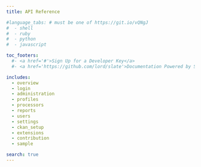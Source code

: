 ```yaml
---
title: API Reference

#language_tabs: # must be one of https://git.io/vQNgJ
#  - shell
#  - ruby
#  - python
#  - javascript

toc_footers:
  #- <a href='#'>Sign Up for a Developer Key</a>
  #- <a href='https://github.com/lord/slate'>Documentation Powered by Slate</a>

includes:
  - overview
  - login
  - administration
  - profiles
  - processors
  - reports
  - users
  - settings
  - ckan_setup
  - extensions
  - contribution
  - sample

search: true
---
```

